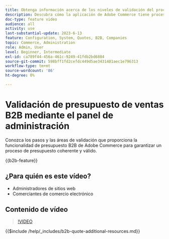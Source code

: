 ```yaml
---
title: Obtenga información acerca de los niveles de validación del proceso de presupuesto B2B en el panel de administración
description: Descubra cómo la aplicación de Adobe Commerce tiene procesos de validación estrictos.  Este tutorial de vídeo muestra el proceso de validación desde el panel de administración de Adobe Commerce para garantizar que el procedimiento de cotización sea válido y coherente
doc-type: feature video
audience: all
activity: use
last-substantial-update: 2023-6-13
feature: Configuration, System, Quotes, B2B, Companies
topic: Commerce, Administration
role: Admin, User
level: Beginner, Intermediate
exl-id: ca789f44-456a-461c-9249-41fdb2bd6804
source-git-commit: 598bff1fd2cefdc449d5ae3431401aec1e796313
workflow-type: tm+mt
source-wordcount: '86'
ht-degree: 0%

---
```


# Validación de presupuesto de ventas B2B mediante el panel de administración

Conozca los pasos y las áreas de validación que proporciona la funcionalidad de presupuesto B2B de Adobe Commerce para garantizar un proceso de presupuesto coherente y válido.

{{b2b-feature}}

## ¿Para quién es este vídeo?

- Administradores de sitios web
- Comerciantes de comercio electrónico

## Contenido de vídeo

>[!VIDEO](https://video.tv.adobe.com/v/3420413?learn=on)

{{$include /help/_includes/b2b-quote-additional-resources.md}}
